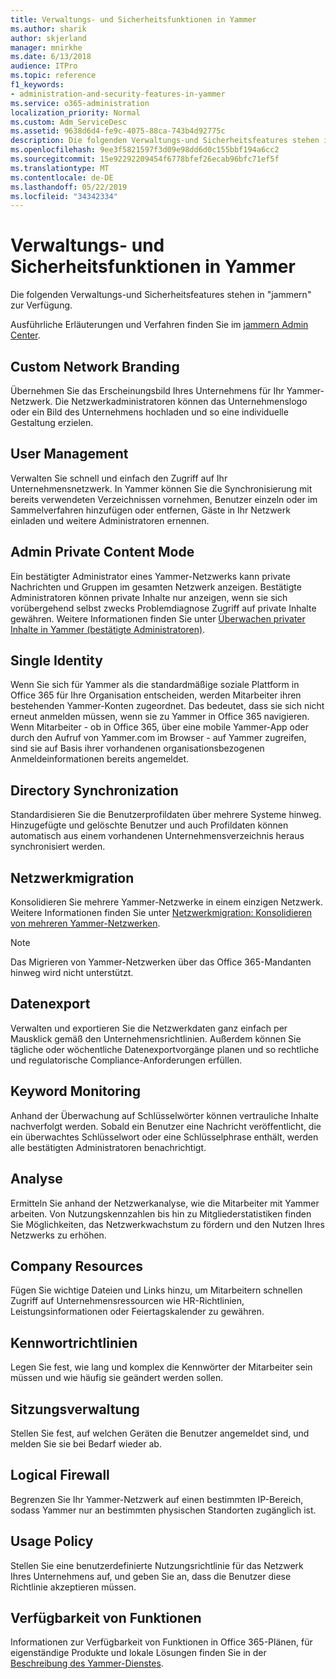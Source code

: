 ```yaml
---
title: Verwaltungs- und Sicherheitsfunktionen in Yammer
ms.author: sharik
author: skjerland
manager: mnirkhe
ms.date: 6/13/2018
audience: ITPro
ms.topic: reference
f1_keywords:
- administration-and-security-features-in-yammer
ms.service: o365-administration
localization_priority: Normal
ms.custom: Adm_ServiceDesc
ms.assetid: 9638d6d4-fe9c-4075-88ca-743b4d92775c
description: Die folgenden Verwaltungs-und Sicherheitsfeatures stehen in "jammern" zur Verfügung.
ms.openlocfilehash: 9ee3f5821597f3d09e98dd6d0c155bbf194a6cc2
ms.sourcegitcommit: 15e92292209454f6778bfef26ecab96bfc71ef5f
ms.translationtype: MT
ms.contentlocale: de-DE
ms.lasthandoff: 05/22/2019
ms.locfileid: "34342334"
---
```

# <a name="administration-and-security-features-in-yammer"></a>Verwaltungs- und Sicherheitsfunktionen in Yammer

Die folgenden Verwaltungs-und Sicherheitsfeatures stehen in "jammern" zur Verfügung.
  
Ausführliche Erläuterungen und Verfahren finden Sie im [jammern Admin Center](https://go.microsoft.com/fwlink/?LinkId=869688).
  
## <a name="custom-network-branding"></a>Custom Network Branding
<a name="bkmk_CustomNetworkBranding"> </a>

Übernehmen Sie das Erscheinungsbild Ihres Unternehmens für Ihr Yammer-Netzwerk. Die Netzwerkadministratoren können das Unternehmenslogo oder ein Bild des Unternehmens hochladen und so eine individuelle Gestaltung erzielen.
  
## <a name="user-management"></a>User Management
<a name="bkmk_UserManagement"> </a>

Verwalten Sie schnell und einfach den Zugriff auf Ihr Unternehmensnetzwerk. In Yammer können Sie die Synchronisierung mit bereits verwendeten Verzeichnissen vornehmen, Benutzer einzeln oder im Sammelverfahren hinzufügen oder entfernen, Gäste in Ihr Netzwerk einladen und weitere Administratoren ernennen.
  
## <a name="admin-private-content-mode"></a>Admin Private Content Mode
<a name="bkmk_AdminPrivate"> </a>

Ein bestätigter Administrator eines Yammer-Netzwerks kann private Nachrichten und Gruppen im gesamten Netzwerk anzeigen. Bestätigte Administratoren können private Inhalte nur anzeigen, wenn sie sich vorübergehend selbst zwecks Problemdiagnose Zugriff auf private Inhalte gewähren. Weitere Informationen finden Sie unter [Überwachen privater Inhalte in Yammer (bestätigte Administratoren)](https://go.microsoft.com/fwlink/?LinkId=627479).
  
## <a name="single-identity"></a>Single Identity
<a name="bkmk_o365_user_mapping"> </a>

Wenn Sie sich für Yammer als die standardmäßige soziale Plattform in Office 365 für Ihre Organisation entscheiden, werden Mitarbeiter ihren bestehenden Yammer-Konten zugeordnet. Das bedeutet, dass sie sich nicht erneut anmelden müssen, wenn sie zu Yammer in Office 365 navigieren. Wenn Mitarbeiter - ob in Office 365, über eine mobile Yammer-App oder durch den Aufruf von Yammer.com im Browser - auf Yammer zugreifen, sind sie auf Basis ihrer vorhandenen organisationsbezogenen Anmeldeinformationen bereits angemeldet.
  
## <a name="directory-synchronization"></a>Directory Synchronization
<a name="bkmk_DirectorySynchronization"> </a>

Standardisieren Sie die Benutzerprofildaten über mehrere Systeme hinweg. Hinzugefügte und gelöschte Benutzer und auch Profildaten können automatisch aus einem vorhandenen Unternehmensverzeichnis heraus synchronisiert werden.
  
## <a name="network-migration"></a>Netzwerkmigration
<a name="bkmk_NetworkMigration"> </a>

Konsolidieren Sie mehrere Yammer-Netzwerke in einem einzigen Netzwerk. Weitere Informationen finden Sie unter [Netzwerkmigration: Konsolidieren von mehreren Yammer-Netzwerken](https://go.microsoft.com/fwlink/?LinkID=617488).
  
> [!NOTE]
> Das Migrieren von Yammer-Netzwerken über das Office 365-Mandanten hinweg wird nicht unterstützt. 
  
## <a name="data-export"></a>Datenexport
<a name="bkmk_DataExport"> </a>

Verwalten und exportieren Sie die Netzwerkdaten ganz einfach per Mausklick gemäß den Unternehmensrichtlinien. Außerdem können Sie tägliche oder wöchentliche Datenexportvorgänge planen und so rechtliche und regulatorische Compliance-Anforderungen erfüllen.
  
## <a name="keyword-monitoring"></a>Keyword Monitoring
<a name="bkmk_KeywordMonitoring"> </a>

Anhand der Überwachung auf Schlüsselwörter können vertrauliche Inhalte nachverfolgt werden. Sobald ein Benutzer eine Nachricht veröffentlicht, die ein überwachtes Schlüsselwort oder eine Schlüsselphrase enthält, werden alle bestätigten Administratoren benachrichtigt.
  
## <a name="analytics"></a>Analyse
<a name="bkmk_Analytics"> </a>

Ermitteln Sie anhand der Netzwerkanalyse, wie die Mitarbeiter mit Yammer arbeiten. Von Nutzungskennzahlen bis hin zu Mitgliederstatistiken finden Sie Möglichkeiten, das Netzwerkwachstum zu fördern und den Nutzen Ihres Netzwerks zu erhöhen.
  
## <a name="company-resources"></a>Company Resources
<a name="bkmk_CompanyResources"> </a>

Fügen Sie wichtige Dateien und Links hinzu, um Mitarbeitern schnellen Zugriff auf Unternehmensressourcen wie HR-Richtlinien, Leistungsinformationen oder Feiertagskalender zu gewähren.
  
## <a name="password-policies"></a>Kennwortrichtlinien
<a name="bkmk_PasswordPolicies"> </a>

Legen Sie fest, wie lang und komplex die Kennwörter der Mitarbeiter sein müssen und wie häufig sie geändert werden sollen.
  
## <a name="session-management"></a>Sitzungsverwaltung
<a name="bkmk_SessionManagement"> </a>

Stellen Sie fest, auf welchen Geräten die Benutzer angemeldet sind, und melden Sie sie bei Bedarf wieder ab.
  
## <a name="logical-firewall"></a>Logical Firewall
<a name="bkmk_LogicalFirewall"> </a>

Begrenzen Sie Ihr Yammer-Netzwerk auf einen bestimmten IP-Bereich, sodass Yammer nur an bestimmten physischen Standorten zugänglich ist.
  
## <a name="usage-policy"></a>Usage Policy
<a name="bkmk_UsagePolicy"> </a>

Stellen Sie eine benutzerdefinierte Nutzungsrichtlinie für das Netzwerk Ihres Unternehmens auf, und geben Sie an, dass die Benutzer diese Richtlinie akzeptieren müssen.
  
## <a name="feature-availability"></a>Verfügbarkeit von Funktionen
<a name="bkmk_UsagePolicy"> </a>

Informationen zur Verfügbarkeit von Funktionen in Office 365-Plänen, für eigenständige Produkte und lokale Lösungen finden Sie in der [Beschreibung des Yammer-Dienstes](yammer-service-description.md).
  

